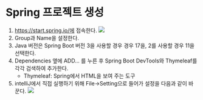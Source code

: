 # Spring 프로젝트 생성

1. https://start.spring.io/에 접속한다.
   ![](C:\Users\USER\Pictures\Screenshots\스크린샷_20230103_120931.png)
2. Group과 Name을 설정한다.
3. Java 버전은 Spring Boot 버전 3을 사용할 경우 경우 17을, 2를 사용할 경우 11을 선택한다.
4. Dependencies 옆에 ADD... 를 누른 후 Spring Boot DevTools와 Thymeleaf를 각각 검색하여 추가한다.
   - Thymeleaf: Spring에서 HTML을 보여 주는 도구
5. intelliJ에서 직접 실행하기 위해 File->Setting으로 들어가 설정을 다음과 같이 바꾼다.
   ![](C:\Users\USER\Pictures\Screenshots\2023-01-03.png)